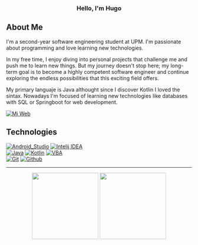 <h3 align="center">Hello, I'm Hugo</h3>

## About Me

I'm a second-year software engineering student at UPM. I'm passionate about programming and love learning new technologies.

In my free time, I enjoy diving into personal projects that challenge me and push me to learn new things. But my journey doesn't stop here; my long-term goal is to become a highly competent software engineer and continue exploring the endless possibilities that this exciting field offers.

My primary languaje is Java althought since I discover Kotlin I loved the sintax. Nowadays I'm focused of learning new technologies like databases with SQL or Springboot for web development.

[![Mi Web](https://img.shields.io/badge/Mi%20Web-c8cf4e?style=for-the-badge
)](https://hugoalvarezajenjo.github.io/)


## Technologies

[![Android_Studio](https://img.shields.io/badge/Android_Studio-3DDC84?style=for-the-badge&logo=android-studio&logoColor=white&labelColor=101010)]()
[![Intelij IDEA](https://img.shields.io/badge/InteliJ_IDEA-f1325f?style=for-the-badge&logo=intellijidea&logoColor=white&labelColor=101010)]()
</br>
[![Java](https://img.shields.io/badge/Java-eb5428?style=for-the-badge&logo=java&logoColor=white&labelColor=101010)]()
[![Kotlin](https://img.shields.io/badge/Kotlin-c921b0?style=for-the-badge&logo=kotlin&logoColor=white&labelColor=101010)]()
[![VBA](https://img.shields.io/badge/Visual_Basic_A-278022?style=for-the-badge&logo=visualbasic&logoColor=white&labelColor=101010)]()
</br>
[![Git](https://img.shields.io/badge/Git-e84e31?style=for-the-badge&logo=git&logoColor=white&labelColor=101010)]()
[![Github](https://img.shields.io/badge/GitHub-007396?style=for-the-badge&logo=github&logoColor=white&labelColor=101010)]()

---

<p align="center">
  <img height="180em" src="https://github-readme-stats-eight-theta.vercel.app/api?username=HugoAlvarezAjenjo&show_icons=true&theme=algolia&include_all_commits=true&count_private=true"/>
  <img height="180em" src="https://github-readme-stats-eight-theta.vercel.app/api/top-langs/?username=HugoAlvarezAjenjo&layout=compact&langs_count=8&theme=algolia"/>
</p>
